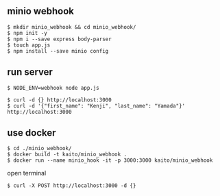 ## minio webhook

```
$ mkdir minio_webhook && cd minio_webhook/
$ npm init -y
$ npm i --save express body-parser
$ touch app.js
$ npm install --save minio config

```

## run server
```
$ NODE_ENV=webhook node app.js 
```

```
$ curl -d {} http://localhost:3000
$ curl -d '{"first_name": "Kenji", "last_name": "Yamada"}' http://localhost:3000
```

## use docker

```
$ cd ./minio_webhook/
$ docker build -t kaito/minio_webhook .
$ docker run --name minio_hook -it -p 3000:3000 kaito/minio_webhook
```

open terminal

```
$ curl -X POST http://localhost:3000 -d {}
```
